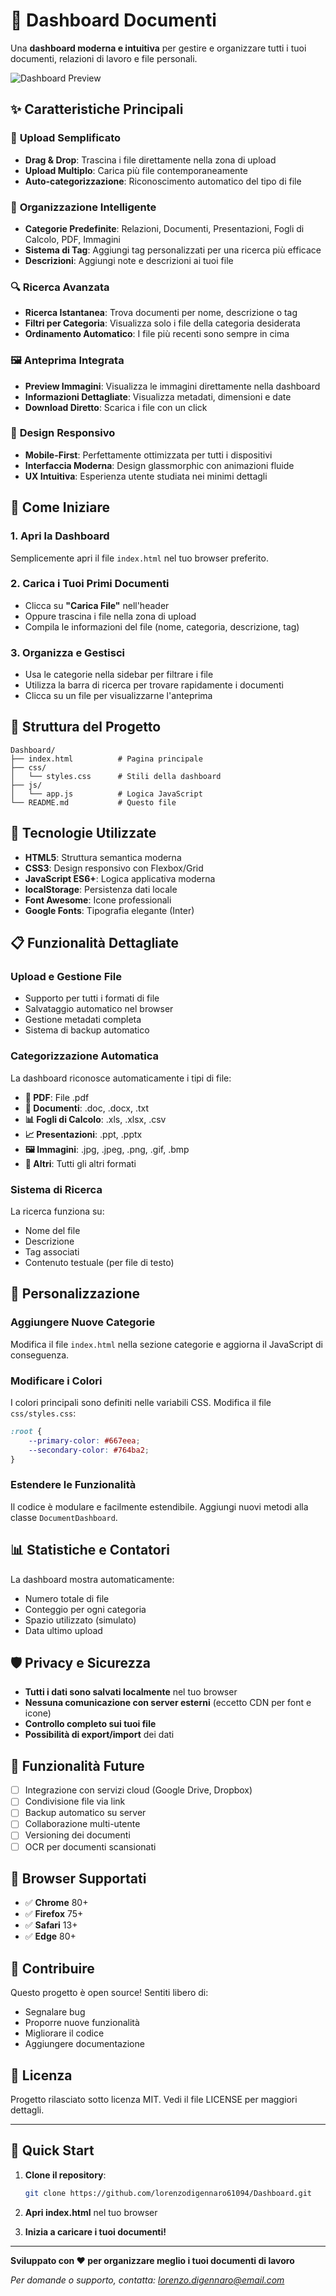 # 📁 Dashboard Documenti

Una **dashboard moderna e intuitiva** per gestire e organizzare tutti i tuoi documenti, relazioni di lavoro e file personali.

![Dashboard Preview](https://via.placeholder.com/800x400/667eea/ffffff?text=Dashboard+Documenti)

## ✨ Caratteristiche Principali

### 🎯 **Upload Semplificato**
- **Drag & Drop**: Trascina i file direttamente nella zona di upload
- **Upload Multiplo**: Carica più file contemporaneamente
- **Auto-categorizzazione**: Riconoscimento automatico del tipo di file

### 📂 **Organizzazione Intelligente**
- **Categorie Predefinite**: Relazioni, Documenti, Presentazioni, Fogli di Calcolo, PDF, Immagini
- **Sistema di Tag**: Aggiungi tag personalizzati per una ricerca più efficace
- **Descrizioni**: Aggiungi note e descrizioni ai tuoi file

### 🔍 **Ricerca Avanzata**
- **Ricerca Istantanea**: Trova documenti per nome, descrizione o tag
- **Filtri per Categoria**: Visualizza solo i file della categoria desiderata
- **Ordinamento Automatico**: I file più recenti sono sempre in cima

### 🖼️ **Anteprima Integrata**
- **Preview Immagini**: Visualizza le immagini direttamente nella dashboard
- **Informazioni Dettagliate**: Visualizza metadati, dimensioni e date
- **Download Diretto**: Scarica i file con un click

### 📱 **Design Responsivo**
- **Mobile-First**: Perfettamente ottimizzata per tutti i dispositivi
- **Interfaccia Moderna**: Design glassmorphic con animazioni fluide
- **UX Intuitiva**: Esperienza utente studiata nei minimi dettagli

## 🚀 Come Iniziare

### 1. **Apri la Dashboard**
Semplicemente apri il file `index.html` nel tuo browser preferito.

### 2. **Carica i Tuoi Primi Documenti**
- Clicca su **"Carica File"** nell'header
- Oppure trascina i file nella zona di upload
- Compila le informazioni del file (nome, categoria, descrizione, tag)

### 3. **Organizza e Gestisci**
- Usa le categorie nella sidebar per filtrare i file
- Utilizza la barra di ricerca per trovare rapidamente i documenti
- Clicca su un file per visualizzarne l'anteprima

## 📁 Struttura del Progetto

```
Dashboard/
├── index.html          # Pagina principale
├── css/
│   └── styles.css      # Stili della dashboard
├── js/
│   └── app.js          # Logica JavaScript
└── README.md           # Questo file
```

## 🎨 Tecnologie Utilizzate

- **HTML5**: Struttura semantica moderna
- **CSS3**: Design responsivo con Flexbox/Grid
- **JavaScript ES6+**: Logica applicativa moderna
- **localStorage**: Persistenza dati locale
- **Font Awesome**: Icone professionali
- **Google Fonts**: Tipografia elegante (Inter)

## 📋 Funzionalità Dettagliate

### **Upload e Gestione File**
- Supporto per tutti i formati di file
- Salvataggio automatico nel browser
- Gestione metadati completa
- Sistema di backup automatico

### **Categorizzazione Automatica**
La dashboard riconosce automaticamente i tipi di file:
- **📄 PDF**: File .pdf
- **📝 Documenti**: .doc, .docx, .txt
- **📊 Fogli di Calcolo**: .xls, .xlsx, .csv
- **📈 Presentazioni**: .ppt, .pptx
- **🖼️ Immagini**: .jpg, .jpeg, .png, .gif, .bmp
- **📁 Altri**: Tutti gli altri formati

### **Sistema di Ricerca**
La ricerca funziona su:
- Nome del file
- Descrizione
- Tag associati
- Contenuto testuale (per file di testo)

## 🔧 Personalizzazione

### **Aggiungere Nuove Categorie**
Modifica il file `index.html` nella sezione categorie e aggiorna il JavaScript di conseguenza.

### **Modificare i Colori**
I colori principali sono definiti nelle variabili CSS. Modifica il file `css/styles.css`:
```css
:root {
    --primary-color: #667eea;
    --secondary-color: #764ba2;
}
```

### **Estendere le Funzionalità**
Il codice è modulare e facilmente estendibile. Aggiungi nuovi metodi alla classe `DocumentDashboard`.

## 📊 Statistiche e Contatori

La dashboard mostra automaticamente:
- Numero totale di file
- Conteggio per ogni categoria
- Spazio utilizzato (simulato)
- Data ultimo upload

## 🛡️ Privacy e Sicurezza

- **Tutti i dati sono salvati localmente** nel tuo browser
- **Nessuna comunicazione con server esterni** (eccetto CDN per font e icone)
- **Controllo completo sui tuoi file**
- **Possibilità di export/import** dei dati

## 🔮 Funzionalità Future

- [ ] Integrazione con servizi cloud (Google Drive, Dropbox)
- [ ] Condivisione file via link
- [ ] Backup automatico su server
- [ ] Collaborazione multi-utente
- [ ] Versioning dei documenti
- [ ] OCR per documenti scansionati

## 📱 Browser Supportati

- ✅ **Chrome** 80+
- ✅ **Firefox** 75+
- ✅ **Safari** 13+
- ✅ **Edge** 80+

## 🤝 Contribuire

Questo progetto è open source! Sentiti libero di:
- Segnalare bug
- Proporre nuove funzionalità
- Migliorare il codice
- Aggiungere documentazione

## 📄 Licenza

Progetto rilasciato sotto licenza MIT. Vedi il file LICENSE per maggiori dettagli.

---

## 🎯 Quick Start

1. **Clone il repository**:
   ```bash
   git clone https://github.com/lorenzodigennaro61094/Dashboard.git
   ```

2. **Apri index.html** nel tuo browser

3. **Inizia a caricare i tuoi documenti!**

---

**Sviluppato con ❤️ per organizzare meglio i tuoi documenti di lavoro**

*Per domande o supporto, contatta: lorenzo.digennaro@email.com* 